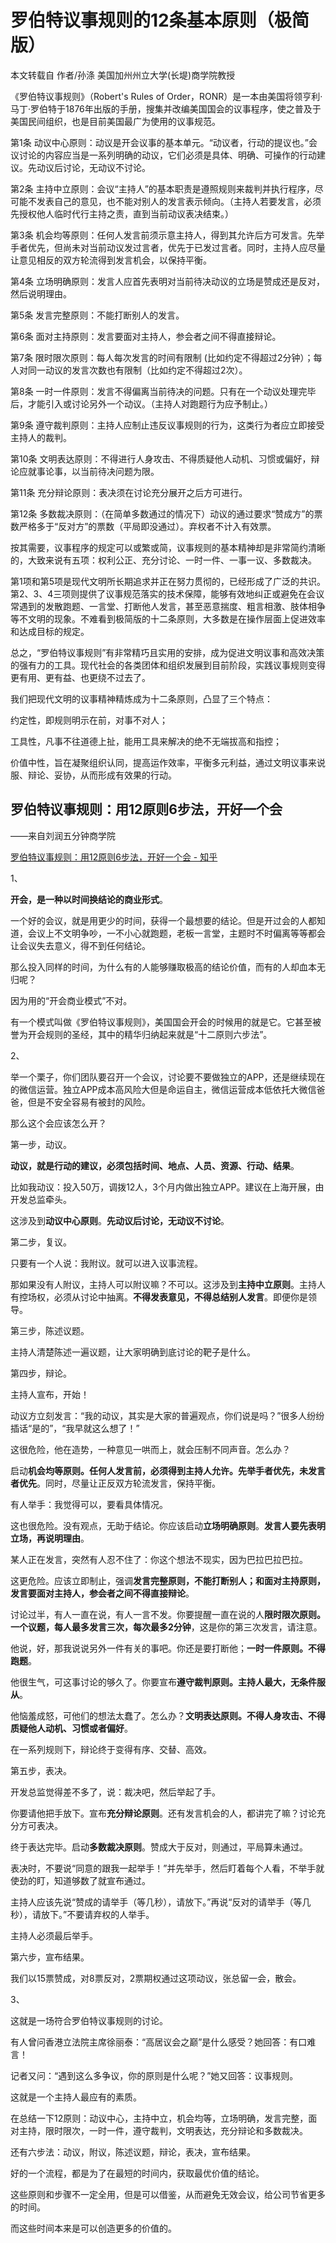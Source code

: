 # 罗伯特议事规则的12条基本原则（极简版）

本文转载自 作者/孙涤 美国加州州立大学(长堤)商学院教授

《罗伯特议事规则》（Robert's Rules of Order，RONR）是一本由美国将领亨利·马丁·罗伯特于1876年出版的手册，搜集并改编美国国会的议事程序，使之普及于美国民间组织，也是目前美国最广为使用的议事规范。

第1条 动议中心原则：动议是开会议事的基本单元。“动议者，行动的提议也。”会议讨论的内容应当是一系列明确的动议，它们必须是具体、明确、可操作的行动建议。先动议后讨论，无动议不讨论。

第2条 主持中立原则：会议“主持人”的基本职责是遵照规则来裁判并执行程序，尽可能不发表自己的意见，也不能对别人的发言表示倾向。（主持人若要发言，必须先授权他人临时代行主持之责，直到当前动议表决结束。）

第3条 机会均等原则：任何人发言前须示意主持人，得到其允许后方可发言。先举手者优先，但尚未对当前动议发过言者，优先于已发过言者。同时，主持人应尽量让意见相反的双方轮流得到发言机会，以保持平衡。

第4条 立场明确原则：发言人应首先表明对当前待决动议的立场是赞成还是反对，然后说明理由。

第5条 发言完整原则：不能打断别人的发言。

第6条 面对主持原则：发言要面对主持人，参会者之间不得直接辩论。

第7条 限时限次原则：每人每次发言的时间有限制 (比如约定不得超过2分钟）；每人对同一动议的发言次数也有限制（比如约定不得超过2次）。

第8条 一时一件原则：发言不得偏离当前待决的问题。只有在一个动议处理完毕后，才能引入或讨论另外一个动议。（主持人对跑题行为应予制止。）

第9条 遵守裁判原则：主持人应制止违反议事规则的行为，这类行为者应立即接受主持人的裁判。

第10条 文明表达原则：不得进行人身攻击、不得质疑他人动机、习惯或偏好，辩论应就事论事，以当前待决问题为限。

第11条 充分辩论原则：表决须在讨论充分展开之后方可进行。

第12条 多数裁决原则：（在简单多数通过的情况下）动议的通过要求“赞成方”的票数严格多于“反对方”的票数（平局即没通过）。弃权者不计入有效票。

按其需要，议事程序的规定可以或繁或简，议事规则的基本精神却是非常简约清晰的，大致来说有五项：权利公正、充分讨论、一时一件、一事一议、多数裁决。

第1项和第5项是现代文明所长期追求并正在努力贯彻的，已经形成了广泛的共识。第2、3、4三项则提供了议事规范落实的技术保障，能够有效地纠正或避免在会议常遇到的发散跑题、一言堂、打断他人发言，甚至恶意揣度、粗言相激、肢体相争等不文明的现象。不难看到极简版的十二条原则，大多数是在操作层面上促进效率和达成目标的规定。

总之，“罗伯特议事规则”有非常精巧且实用的安排，成为促进文明议事和高效决策的强有力的工具。现代社会的各类团体和组织发展到目前阶段，实践议事规则变得更有用、更有益、也更绕不过去了。

我们把现代文明的议事精神精炼成为十二条原则，凸显了三个特点：

约定性，即规则明示在前，对事不对人；

工具性，凡事不往道德上扯，能用工具来解决的绝不无端拔高和指控；

价值中性，旨在凝聚组织认同，提高运作效率，平衡多元利益，通过文明议事来说服、辩论、妥协，从而形成有效果的行动。

## 罗伯特议事规则：用12原则6步法，开好一个会

——来自刘润五分钟商学院

[罗伯特议事规则：用12原则6步法，开好一个会 - 知乎](https://zhuanlan.zhihu.com/p/29639932)

1、

**开会，是一种以时间换结论的商业形式**。

一个好的会议，就是用更少的时间，获得一个最想要的结论。但是开过会的人都知道，会议上不文明争吵，一不小心就跑题，老板一言堂，主题时不时偏离等等都会让会议失去意义，得不到任何结论。

那么投入同样的时间，为什么有的人能够赚取极高的结论价值，而有的人却血本无归呢？

因为用的“开会商业模式”不对。

有一个模式叫做《罗伯特议事规则》，美国国会开会的时候用的就是它。它甚至被誉为开会规则的圣经，其中的精华归纳起来就是“十二原则六步法”。

2、

举一个栗子，你们团队要召开一个会议，讨论要不要做独立的APP，还是继续现在的微信运营。独立APP成本高风险大但是命运自主，微信运营成本低依托大微信爸爸，但是不安全容易有被封的风险。

那么这个会应该怎么开？

第一步，动议。

**动议，就是行动的建议，必须包括时间、地点、人员、资源、行动、结果**。

比如我动议：投入50万，调拨12人，3个月内做出独立APP。建议在上海开展，由开发总监牵头。

这涉及到**动议中心原则**。**先动议后讨论，无动议不讨论**。

第二步，复议。

只要有一个人说：我附议。就可以进入议事流程。

那如果没有人附议，主持人可以附议嘛？不可以。这涉及到**主持中立原则**。主持人有控场权，必须从讨论中抽离。**不得发表意见，不得总结别人发言**。即便你是领导。

第三步，陈述议题。

主持人清楚陈述一遍议题，让大家明确到底讨论的靶子是什么。

第四步，辩论。

主持人宣布，开始！

动议方立刻发言：“我的动议，其实是大家的普遍观点，你们说是吗？”很多人纷纷插话“是的”，“我早就这么想了！”

这很危险，他在造势，一种意见一哄而上，就会压制不同声音。怎么办？

启动**机会均等原则。任何人发言前，必须得到主持人允许。先举手者优先，未发言者优先**。同时，尽量让正反双方轮流发言，保持平衡。

有人举手：我觉得可以，要看具体情况。

这也很危险。没有观点，无助于结论。你应该启动**立场明确原则**。**发言人要先表明立场，再说明理由**。

某人正在发言，突然有人忍不住了：你这个想法不现实，因为巴拉巴拉巴拉。

这更危险。应该立即制止，强调**发言完整原则，不能打断别人；和面对主持原则，发言要面对主持人，参会者之间不得直接辩论**。

讨论过半，有人一直在说，有人一言不发。你要提醒一直在说的人**限时限次原则。一个议题，每人最多发言三次，每次最多2分钟**，这是你的第三次发言，请注意。

他说，好，那我说说另外一件有关的事吧。你还是要打断他；**一时一件原则。不得跑题**。

他很生气，可这事讨论的够久了。你要宣布**遵守裁判原则。主持人最大，无条件服从**。

他恼羞成怒，可他们的想法太蠢了。怎么办？**文明表达原则。不得人身攻击、不得质疑他人动机、习惯或者偏好**。

在一系列规则下，辩论终于变得有序、交替、高效。

第五步，表决。

开发总监觉得差不多了，说：裁决吧，然后举起了手。

你要请他把手放下。宣布**充分辩论原则**。还有发言机会的人，都讲完了嘛？讨论充分方可表决。

终于表达完毕。启动**多数裁决原则**。赞成大于反对，则通过，平局算未通过。

表决时，不要说“同意的跟我一起举手！”并先举手，然后盯着每个人看，不举手就使劲的盯，知道够数了就宣布通过。

主持人应该先说“赞成的请举手（等几秒），请放下。”再说“反对的请举手（等几秒），请放下。”不要请弃权的人举手。

主持人必须最后举手。

第六步，宣布结果。

我们以15票赞成，对8票反对，2票期权通过这项动议，张总留一会，散会。

3、

这就是一场符合罗伯特议事规则的讨论。

有人曾问香港立法院主席徐丽泰：“高居议会之巅”是什么感受？她回答：有口难言！

记者又问：“遇到这么多争议，你的原则是什么呢？”她又回答：议事规则。

这就是一个主持人最应有的素质。

在总结一下12原则：动议中心，主持中立，机会均等，立场明确，发言完整，面对主持，限时限次，一时一件，遵守裁判，文明表达，充分辩论和多数裁决。

还有六步法：动议，附议，陈述议题，辩论，表决，宣布结果。

好的一个流程，都是为了在最短的时间内，获取最优价值的结论。

这些原则和步骤不一定全用，但是可以借鉴，从而避免无效会议，给公司节省更多的时间。

而这些时间本来是可以创造更多的价值的。
